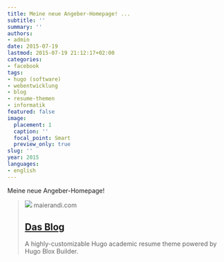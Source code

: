 ```yaml
---
title: Meine neue Angeber-Homepage! ...
subtitle: ''
summary: ''
authors:
- admin
date: 2015-07-19
lastmod: 2015-07-19 21:12:17+02:00
categories:
- facebook
tags:
- hugo (software)
- webentwicklung
- blog
- resume-themen
- informatik
featured: false
image:
  placement: 1
  caption: ''
  focal_point: Smart
  preview_only: true
slug: ''
year: 2015
languages:
- english
---
```


Meine neue Angeber-Homepage!
> [![](https://www.maierandi.com/media/icon_hu0b7a4cb9992c9ac0e91bd28ffd38dd00_9727_512x512_fill_lanczos_center_3.png)](http://maierandi.com/)
> maierandi.com
> ## [Das Blog](http://maierandi.com/)
>
>A highly-customizable Hugo academic resume theme powered by Hugo Blox Builder.